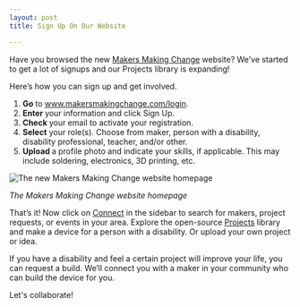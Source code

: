 ```yaml
---
layout: post
title: Sign Up On Our Website

---
```


Have you browsed the new <a title="Visit the website" href="https://www.makersmakingchange.com/" target="_blank" rel="noopener">Makers Making Change</a> website? We’ve started to get a lot of signups and our Projects library is expanding!

Here’s how you can sign up and get involved.
<ol>
 	<li><strong>Go </strong>to <a title="Sign up on the website" href="https://www.makersmakingchange.com/login" target="_blank" rel="noopener">www.makersmakingchange.com/login</a>.</li>
 	<li><strong>Enter </strong>your information and click Sign Up.</li>
 	<li><strong>Check </strong>your email to activate your registration.</li>
 	<li><strong>Select</strong> your role(s). Choose from maker, person with a disability, disability professional, teacher, and/or other.</li>
 	<li><strong>Upload </strong>a profile photo and indicate your skills, if applicable. This may include soldering, electronics, 3D printing, etc.</li>
</ol>
<img class="aligncenter size-full wp-image-16196" src="https://www.neilsquire.ca/wp-content/uploads/2018/05/MMC_Website.png" alt="The new Makers Making Change website homepage" />

<em>The Makers Making Change website homepage</em>

That’s it! Now click on <a title="Connect with makers in your area" href="https://www.makersmakingchange.com/connect/" target="_blank" rel="noopener">Connect</a> in the sidebar to search for makers, project requests, or events in your area. Explore the open-source <a title="View the projects library" href="https://www.makersmakingchange.com/project/" target="_blank" rel="noopener">Projects</a> library and make a device for a person with a disability. Or upload your own project or idea.

If you have a disability and feel a certain project will improve your life, you can request a build. We’ll connect you with a maker in your community who can build the device for you.

Let's collaborate!
